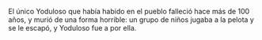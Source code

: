 El único Yoduloso que había habido en el pueblo falleció hace más de 100 años, y murió de una forma horrible: un grupo de niños jugaba a la pelota y se le escapó, y Yoduloso fue a por ella.
